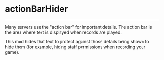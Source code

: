 # actionBarHider
---
Many servers use the "action bar" for important details. The action bar is the area where text is displayed when records are played. 

This mod hides that text to protect against those details being shown to hide them (for example, hiding staff permissions when recording your game).